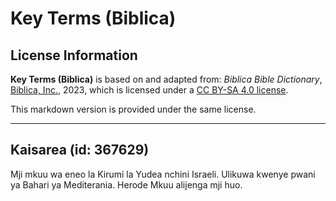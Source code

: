 # Key Terms (Biblica)

## License Information

**Key Terms (Biblica)** is based on and adapted from: _Biblica Bible Dictionary_, [Biblica, Inc.](https://www.biblica.com/), 2023, which is licensed under a [CC BY-SA 4.0 license](https://creativecommons.org/licenses/by-sa/4.0/legalcode.en).

This markdown version is provided under the same license.



--------------------------------

## Kaisarea (id: 367629)

Mji mkuu wa eneo la Kirumi la Yudea nchini Israeli. Ulikuwa kwenye pwani ya Bahari ya Mediterania. Herode Mkuu alijenga mji huo.


